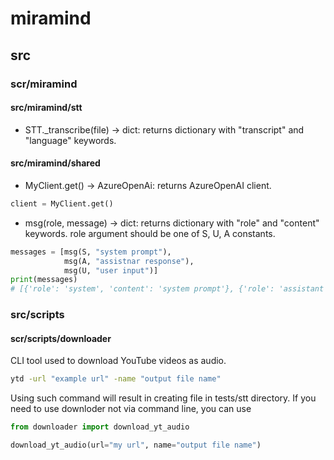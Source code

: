 # miramind

## src

### scr/miramind

#### src/miramind/stt

- STT._transcribe(file) -> dict: returns dictionary with "transcript" and "language" keywords. 

#### src/miramind/shared
 
 - MyClient.get() -> AzureOpenAi: returns AzureOpenAI client.

 ``` python
client = MyClient.get()
 ```

 - msg(role, message) -> dict: returns dictionary with "role" and "content" keywords. role argument should be one of S, U, A constants.
``` python
messages = [msg(S, "system prompt"),
            msg(A, "assistnar response"),
            msg(U, "user input")]
print(messages)
# [{'role': 'system', 'content': 'system prompt'}, {'role': 'assistant', 'content': 'assistnar response'}, {'role': 'user', 'content': 'user input'}]
```

### src/scripts

#### scr/scripts/downloader

CLI tool used to download YouTube videos as audio.
``` bash
ytd -url "example url" -name "output file name"
```
Using such command will result in creating file in tests/stt directory. If you need to use downloder not via command line, you can use
``` python
from downloader import download_yt_audio

download_yt_audio(url="my url", name="output file name")
```

